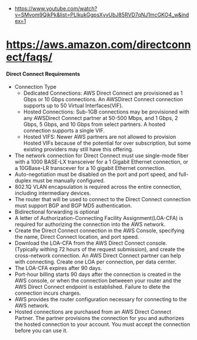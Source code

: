 
- https://www.youtube.com/watch?v=SMvom9QjkPk&list=PLlkukGgpsXyvUbJ85RVD7qNJ1mcGKO4_w&index=1

https://aws.amazon.com/directconnect/faqs/
===============================================================================
#### Direct Connect Requirements
  * Connection Type
    * Dedicated Connections: AWS Direct Connect are provisioned as 1 Gbps or 10 Gbps connections. An AWSDirect Connect connection supports up to 50 Virtual Interfaces(VIF).
    * Hosted Connections: Sub-1GB connections may be provisioned with any AWSDirect Connect partner at 50-500 Mbps, and 1 Gbps, 2 Gbps, 5 Gbps, and 10 Gbps from select partners. A hosted connection supports a single VIF.
    * Hosted VIFS: Newer AWS partners are not allowed to provision Hosted VIFs because of the potential for over subscription, but some existing providers may still have this offering.
  * The network connection for Direct Connect must use single-mode fiber with a 1000 BASE-LX transceiver for a 1 Gigabit Ethernet connection, or a 10GBase-LR transcever for a 10 gigabit Ethernet connection.
  * Auto-negotiation must be disabled on the port and port speed, and full-duplex must be manually configured.
  * 802.1Q VLAN encapsulation is required across the entire connection, including intermediary devices.
  * The router that will be used to connect to the Direct Connect connection must support BGP and BGP MD5 authentication.
  * Bidirectional forwarding is optional
  * A letter of Authorization-Connecting Facility Assignment(LOA-CFA) is required for authorizing the connection into the AWS network.
  * Create the Direct Connect connection in the AWS Console, specifying the name, Direct Connect location, and port speed.
  * Download the LOA-CFA from the AWS Direct Connect console. (Typically withing 72 hours of the request submission), and create the cross-network connection. An AWS Direct Connect partner can help with connecting. Create one LOA per connection, per data cernter. 
  * The LOA-CFA expires after 90 days.
  * Port-hour billing starts 90 days after the connection is created in the AWS console, or when the connection betweeen your router and the AWS Direct Connect endpoint is established. Failure to dlete the connection incurs charges.
  * AWS provides the router configuration necessary for connecting to the AWS network.
  * Hosted connections are purchased from an AWS Direct Connect Partner. The partner provisions the connection for you and authorizes the hosted connection to your account. You must accept the connection before you can use it. 
